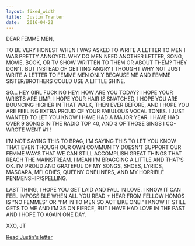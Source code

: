 ```yaml
---
layout: fixed_width
title:  Justin Tranter
date:   2016-04-22
---
```


<div class="letter-text">
<p>
DEAR FEMME MEN,
</p>
<p>
TO BE VERY HONEST WHEN I WAS ASKED TO WRITE A LETTER TO MEN I WAS PRETTY ANNOYED. WHY DO MEN NEED ANOTHER LETTER, SONG, MOVIE, BOOK, OR TV SHOW WRITTEN TO THEM OR ABOUT THEM? THEY DON’T.  BUT INSTEAD OF GETTING ANGRY I THOUGHT WHY NOT JUST WRITE A LETTER TO FEMME MEN ONLY BECAUSE ME AND FEMME SISTER/BROTHERS COULD USE A LITTLE SHINE.
</p>
<p>
SO... HEY GIRL FUCKING HEY! HOW ARE YOU TODAY? I HOPE YOUR WRISTS ARE LIMP. I HOPE YOUR HAIR IS SNATCHED, I HOPE YOU ARE BOUNCING HIGHER IN THAT WALK, THEN EVER BEFORE, AND I HOPE YOU ARE FEELING EXTRA PROUD OF YOUR FABULOUS VOCAL TONES. I JUST WANTED TO LET YOU KNOW I HAVE HAD A MAJOR YEAR.  I HAVE HAD OVER 9 SONGS IN THE RADIO TOP 40, AND 3 OF THOSE SINGS I CO-WROTE WENT #1 !
</p>
<p>
I’M NOT SAYING THIS TO BRAG, I’M SAYING THIS TO LET YOU KNOW THAT EVEN THOUGH OUR OWN COMMUNITY DOESN’T SUPPORT OUR FEMME WAYS THAT WE CAN STILL ACCOMPLISH GREAT THINGS THAT REACH THE MAINSTREAM. I MEAN I’M BRAGGING A LITTLE AND THAT’S OK. I’M PROUD AND GRATEFUL OF MY SONGS, SHOES, LYRICS, MASCARA, MELODIES, QUEENY ONE­LINERS, AND MY HORRIBLE PENMENSHIP/SPELLING.
</p>
<p>
LAST THING, I HOPE YOU GET LAID AND FALL IN LOVE. I KNOW IT CAN FEEL IMPOSSIBLE WHEN ALL YOU READ + HEAR FROM FELLOW HOMOS IS “NO FEMMES” OR “I’M IN TO MEN SO ACT LIKE ONE!” I KNOW IT STILL GETS TO ME AND I’M 35 ON FIERCE, BUT I HAVE HAD LOVE IN THE PAST AND I HOPE TO AGAIN ONE DAY.
</p>
<p>
XXO, JT
</p>
</div>

<div class="letter-links">
  <a class="page-link" href="{{ '/justin-tranter/' | prepend: site.baseurl }}">Read Justin's letter</a>
</div>

